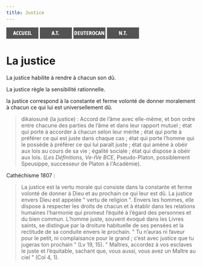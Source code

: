 ```yaml
---
title: Justice
---
```

[<img src="/images/accueil.png">](/)
[<img src="/images/ancientestament.png">](/pages/ancientestament.html)
[<img src="/images/deuterocanoniques.png">](/pages/deuterocanoniques.html)
[<img src="/images/nouveautestament.png">](/pages/nouveautestament.html)

# La justice <a name="justice"></a>

La justice habilite à rendre à chacun son dû.

La justice règle la sensibilité rationnelle.

 la justice correspond à la constante et ferme volonté de donner moralement à chacun ce qui lui est universellement dû.


>dikaiosunê (la justice) : Accord de l’âme avec elle-même, et bon ordre entre chacune des parties de l’âme et dans leur rapport mutuel ; état qui porte à accorder à chacun selon leur mérite ; état qui porte à préférer ce qui est juste dans chaque cas ; état qui porte l’homme qui le possède à préférer ce qui lui paraît juste ; état qui amène à obéir aux lois au cours de sa vie ; égalité sociale ; état qui dispose à obéir aux lois. (*Les Définitions, Ve-IVe BCE*, Pseudo-Platon, possiblement Speusippe, successeur de Platon à l'Académie).


Cathéchisme 1807 :
>La justice est la vertu morale qui consiste dans la constante et ferme volonté de donner à Dieu et au prochain ce qui leur est dû. La justice envers Dieu est appelée " vertu de religion ". Envers les hommes, elle dispose à respecter les droits de chacun et à établir dans les relations humaines l’harmonie qui promeut l’équité à l’égard des personnes et du bien commun. L’homme juste, souvent évoqué dans les Livres saints, se distingue par la droiture habituelle de ses pensées et la rectitude de sa conduite envers le prochain. " Tu n’auras ni faveur pour le petit, ni complaisance pour le grand ; c’est avec justice que tu jugeras ton prochain " (Lv 19, 15). " Maîtres, accordez à vos esclaves le juste et l’équitable, sachant que, vous aussi, vous avez un Maître au ciel " (Col 4, 1).